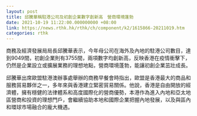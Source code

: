 ```yaml
---
layout: post
title: 邱騰華稱駐港公司及初創企業數字創新高　營商環境蓬勃
date: 2021-10-19 11:22:00.000000000 +08:00
link: https://news.rthk.hk/rthk/ch/component/k2/1615866-20211019.htm
categories: rthk
---
```


商務及經濟發展局局長邱騰華表示，今年母公司在海外及內地的駐港公司數目，達到9049間，初創企業則有3755間，兩項數字均創新高，反映香港在疫情衝擊下，仍然是企業設立或擴展業務的理想地點，營商環境蓬勃，能讓初創企業茁壯成長。

邱騰華出席歐盟駐港澳辦事處舉辦的商務早餐會時指出，歐盟是香港最大的商品和服務貿易夥伴之一，多年來與香港建立緊密貿易關係。他說，香港是自由開放的經濟體，擁有穩健的法律體系和高度國際化的營商優勢，本港作為進入內地和亞太地區營商和投資的理想門戶，會繼續協助本地和國際企業把握內地發展，以及與區內和環球市場融合的龐大機遇。
